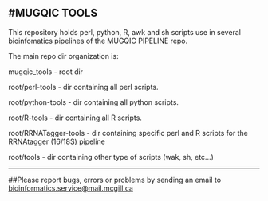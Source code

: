 #MUGQIC TOOLS
---------------------


This repository holds perl, python, R, awk and sh scripts use in several bioinfomatics pipelines of the MUGQIC PIPELINE repo.

The main repo dir organization is:

  mugqic_tools - root dir

  root/perl-tools - dir containing all perl scripts.

  root/python-tools - dir containing all python scripts.

  root/R-tools - dir containing all R scripts.

  root/RRNATagger-tools - dir containing specific perl and R scripts for the RRNAtagger (16/18S) pipeline

  root/tools - dir containing other type of scripts (wak, sh, etc...)


-------------------------

##Please report bugs, errors or problems by sending an email to bioinformatics.service@mail.mcgill.ca